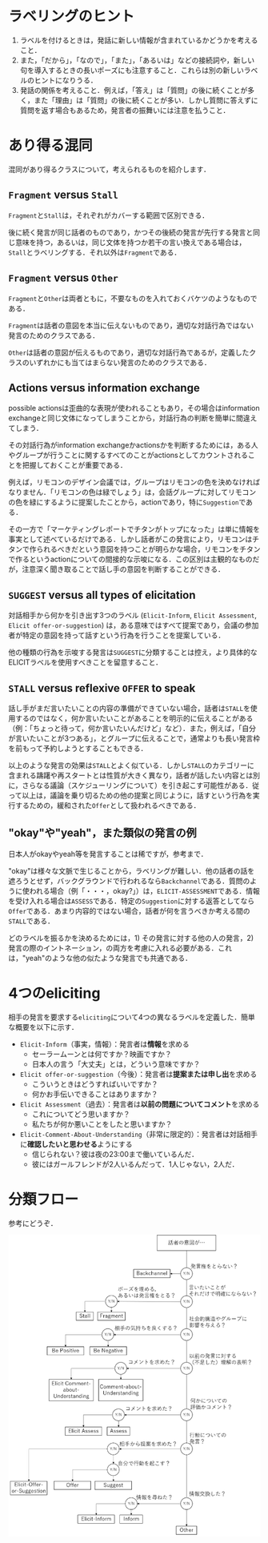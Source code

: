 
# ラベリングのヒント

1. ラベルを付けるときは，発話に新しい情報が含まれているかどうかを考えること．
1. また，「だから」，「なので」，「また」，「あるいは」などの接続詞や，新しい句を導入するときの長いポーズにも注意すること．これらは別の新しいラベルのヒントになりうる．
1. 発話の関係を考えること．例えば，「答え」は「質問」の後に続くことが多く，また「理由」は「質問」の後に続くことが多い．しかし質問に答えずに質問を返す場合もあるため，発言者の振舞いには注意を払うこと．


# あり得る混同
混同があり得るクラスについて，考えられるものを紹介します．

## `Fragment` versus `Stall`
`Fragment`と`Stall`は，それぞれがカバーする範囲で区別できる．

後に続く発言が同じ話者のものであり，かつその後続の発言が先行する発言と同じ意味を持つ，あるいは，同じ文体を持つか若干の言い換えである場合は，`Stall`とラベリングする．それ以外は`Fragment`である．

## `Fragment` versus `Other`
`Fragment`と`Other`は両者ともに，不要なものを入れておくバケツのようなものである．

`Fragment`は話者の意図を本当に伝えないものであり，適切な対話行為ではない発言のためのクラスである．

`Other`は話者の意図が伝えるものであり，適切な対話行為であるが，定義したクラスのいずれかにも当てはまらない発言のためのクラスである．

## Actions versus information exchange
possible actionsは歪曲的な表現が使われることもあり，その場合はinformation exchangeと同じ文体になってしまうことから，対話行為の判断を簡単に間違えてしまう．

その対話行為がinformation exchangeかactionsかを判断するためには，ある人やグループが行うことに関するすべてのことがactionsとしてカウントされることを把握しておくことが重要である．

例えば，リモコンのデザイン会議では，グループはリモコンの色を決めなければなりません．「リモコンの色は緑でしょう」は，会話グループに対してリモコンの色を緑にするように提案したことから，actionであり，特に`Suggestion`である．

その一方で「マーケティングレポートでチタンがトップになった」は単に情報を事実として述べているだけである．しかし話者がこの発言により，リモコンはチタンで作られるべきだという意図を持つことが明らかな場合，リモコンをチタンで作るというactionについての間接的な示唆になる．この区別は主観的なものだが，注意深く聞き取ることで話し手の意図を判断することができる．

## `SUGGEST` versus all types of elicitation
対話相手から何かを引き出す3つのラベル (`Elicit-Inform`, `Elicit Assessment`, `Elicit offer-or-suggestion`) は，ある意味ではすべて提案であり，会議の参加者が特定の意図を持って話すという行為を行うことを提案している．

他の種類の行為を示唆する発言は`SUGGEST`に分類することは控え，より具体的なELICITラベルを使用すべきことを留意すること．

## `STALL` versus reflexive `OFFER` to speak
話し手がまだ言いたいことの内容の準備ができていない場合，話者は`STALL`を使用するのではなく，何か言いたいことがあることを明示的に伝えることがある（例：「ちょっと待って，何か言いたいんだけど」など）．また，例えば，「自分が言いたいことが3つある」，とグループに伝えることで，通常よりも長い発言枠を前もって予約しようとすることもできる．

以上のような発言の効果は`STALL`とよく似ている．しかし`STALL`のカテゴリーに含まれる躊躇や再スタートとは性質が大きく異なり，話者が話したい内容とは別に，さらなる議論（スケジューリングについて）を引き起こす可能性がある．従って以上は，議論を乗り切るための他の提案と同じように，話すという行為を実行するための，緩和された`Offer`として扱われるべきである．

## "okay"や"yeah"，また類似の発言の例
日本人がokayやyeah等を発言することは稀ですが，参考まで．

"okay"は様々な文脈で生じることから，ラベリングが難しい．他の話者の話を遮ろうとせず，バックグラウンドで行われるなら`Backchannel`である．質問のように使われる場合（例「・・・，okay?」）は，`ELICIT-ASSESSMENT`である．情報を受け入れる場合は`ASSESS`である．特定の`Suggestion`に対する返答としてなら`Offer`である．あまり内容的ではない場合，話者が何を言うべきか考える間の`STALL`である．

どのラベルを振るかを決めるためには，1) その発言に対する他の人の発言，2) 発言の際のイントネーション，の両方を考慮に入れる必要がある．これは，"yeah"のような他の似たような発言でも共通である．


# 4つのeliciting

相手の発言を要求する`eliciting`について4つの異なるラベルを定義した．簡単な概要を以下に示す．

- `Elicit-Inform`（事実，情報）：発言者は**情報**を求める
    - セーラームーンとは何ですか？映画ですか？
    - 日本人の言う「大丈夫」とは，どういう意味ですか？
- `Elicit offer-or-suggestion`（今後）：発言者は**提案または申し出**を求める
    - こういうときはどうすればいいですか？
    - 何かお手伝いできることはありますか？
- `Elicit Assessment`（過去）：発言者は**以前の問題についてコメント**を求める
    - これについてどう思いますか？
    - 私たちが何か悪いことをしたと思いますか？
- `Elicit-Comment-About-Understanding`（非常に限定的）：発言者は対話相手に**確認したいと思わせる**ようにする
    - 信じられない？彼は夜の23:00まで働いているんだ．
    - 彼にはガールフレンドが2人いるんだって．1人じゃない，2人だ．


# 分類フロー

参考にどうぞ．

![flow](./figures/flow.png)


